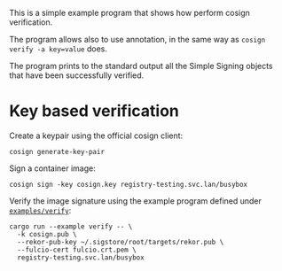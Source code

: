This is a simple example program that shows how perform cosign verification.

The program allows also to use annotation, in the same way as `cosign verify -a key=value`
does.

The program prints to the standard output all the Simple Signing objects that
have been successfully verified.

# Key based verification

Create a keypair using the official cosign client:

```console
cosign generate-key-pair
```

Sign a container image:

```console
cosign sign -key cosign.key registry-testing.svc.lan/busybox
```

Verify the image signature using the example program defined under
[`examples/verify`](https://github.com/flavio/sigstore-rs/tree/main/examples/verify):

```console
cargo run --example verify -- \
  -k cosign.pub \
  --rekor-pub-key ~/.sigstore/root/targets/rekor.pub \
  --fulcio-cert fulcio.crt.pem \
  registry-testing.svc.lan/busybox
```
